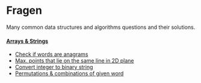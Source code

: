 Fragen
=======

Many common data structures and algorithms questions and their solutions.

#### [Arrays & Strings](src/com/arrays_strings)

- [Check if words are anagrams](src/com/arrays_strings/Anagrams.java)
- [Max. points that lie on the same line in 2D plane](src/com/arrays_strings/MaxPointsOnLineIn2DPlane.java)
- [Convert integer to binary string](src/com/arrays_strings/ConvertIntToBinaryStr.java)
- [Permutations & combinations of given word](src/com/arrays_strings/Permute.C)
